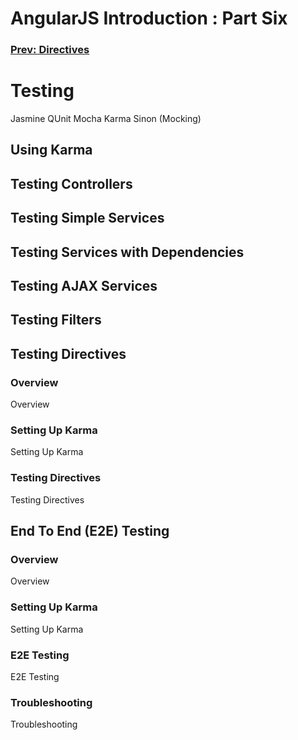 AngularJS Introduction : Part Six
=================================

### [Prev: Directives](https://github.com/scottoffen/ps-notes/blob/master/angularjs/introduction/angularjs-introduction-05.md) ###

# Testing #

Jasmine
QUnit
Mocha
Karma
Sinon (Mocking)

## Using Karma ##

## Testing Controllers ##

## Testing Simple Services ##

## Testing Services with Dependencies ##

## Testing AJAX Services ##

## Testing Filters ##

## Testing Directives ##

### Overview ###

Overview

### Setting Up Karma ### 

Setting Up Karma

### Testing Directives ### 

Testing Directives

## End To End (E2E) Testing ##

### Overview ###

Overview

### Setting Up Karma ###

Setting Up Karma

### E2E Testing ###

E2E Testing
 
### Troubleshooting ###

Troubleshooting
